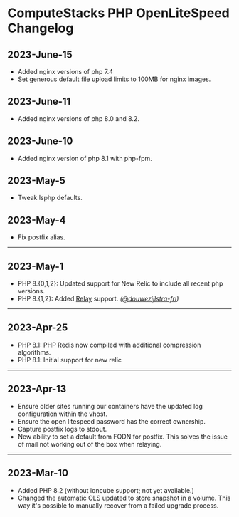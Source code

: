 # ComputeStacks PHP OpenLiteSpeed Changelog

## 2023-June-15

* Added nginx versions of php 7.4
* Set generous default file upload limits to 100MB for nginx images.

## 2023-June-11

* Added nginx versions of php 8.0 and 8.2.

## 2023-June-10

* Added nginx version of php 8.1 with php-fpm.

## 2023-May-5

* Tweak lsphp defaults.

## 2023-May-4

* Fix postfix alias.

***

## 2023-May-1

* PHP 8.{0,1,2}: Updated support for New Relic to include all recent php versions.
* PHP 8.{1,2}: Added [Relay](https://relay.so) support. _([@douwezijlstra-frl](https://github.com/douwezijlstra-frl))_

***

## 2023-Apr-25

* PHP 8.1: PHP Redis now compiled with additional compression algorithms.
* PHP 8.1: Initial support for new relic

***

## 2023-Apr-13

* Ensure older sites running our containers have the updated log configuration within the vhost.
* Ensure the open litespeed password has the correct ownership.
* Capture postfix logs to stdout.
* New ability to set a default from FQDN for postfix. This solves the issue of mail not working out of the box when relaying.

***

## 2023-Mar-10

* Added PHP 8.2 (without ioncube support; not yet available.)
* Changed the automatic OLS updated to store snapshot in a volume. This way it's possible to manually recover from a failed upgrade process.